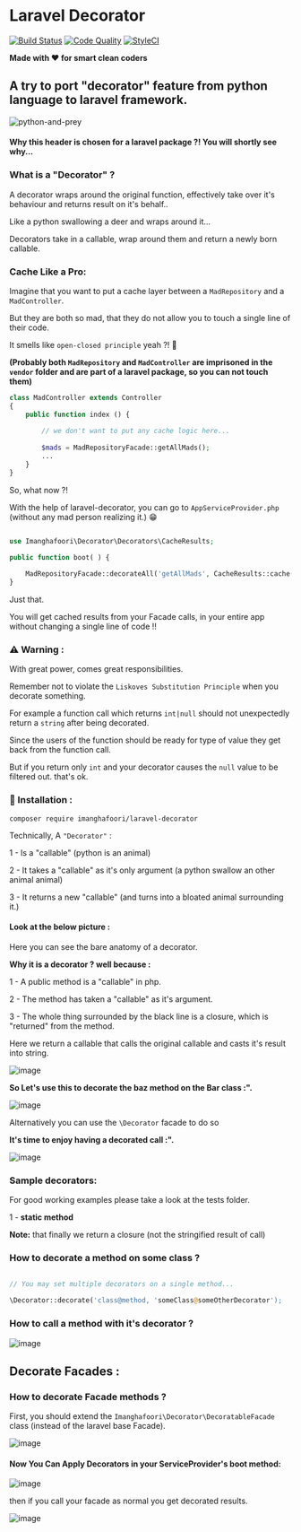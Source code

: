 # Laravel Decorator


[![Build Status](https://travis-ci.org/imanghafoori1/laravel-widgetize.svg?branch=master)](https://travis-ci.org/imanghafoori1/laravel-widgetize)
[![Code Quality](https://scrutinizer-ci.com/g/imanghafoori1/laravel-decorator/badges/quality-score.png?b=master)](https://scrutinizer-ci.com/g/imanghafoori1/laravel-decorator/?branch=master)
[![StyleCI](https://github.styleci.io/repos/164699371/shield?branch=master)](https://github.styleci.io/repos/164699371)

**Made with :heart: for smart clean coders**


## A try to port "decorator" feature from python language to laravel framework.



![python-and-prey](https://user-images.githubusercontent.com/6961695/51078481-a2ad9300-16ca-11e9-8bf2-1d4ed214e030.jpg)

#### Why this header is chosen for a laravel package ?! You will shortly see why...

### What is a "Decorator" ?

A decorator wraps around the original function, effectively take over it's behaviour and returns result on it's behalf..

Like a python swallowing a deer and wraps around it...

Decorators take in a callable, wrap around them and return a newly born callable.



### Cache Like a Pro:

Imagine that you want to put a cache layer between a `MadRepository` and a `MadController`.

But they are both so mad, that they do not allow you to touch a single line of their code.

It smells like `open-closed principle` yeah ?! 👃 

**(Probably both `MadRepository` and `MadController` are imprisoned in the `vendor` folder and are part of a laravel package, so you can not touch them)**

```php
class MadController extends Controller
{
    public function index () {
    
        // we don't want to put any cache logic here...
        
        $mads = MadRepositoryFacade::getAllMads();
        ...
    }
}
```

So, what now ?!

With the help of laravel-decorator, you can go to `AppServiceProvider.php` (without any mad person realizing it.) 😁 

```php

use Imanghafoori\Decorator\Decorators\CacheResults;

public function boot( ) {
    
    MadRepositoryFacade::decorateAll('getAllMads', CacheResults::cache('myKey', 10));
}

```
Just that.

You will get cached results from your Facade calls, in your entire app without changing a single line of code !!



### :warning: Warning :

With great power, comes great responsibilities.

Remember not to violate the `Liskoves Substitution Principle` when you decorate something.

For example a function call which returns `int|null` should not unexpectedly return a `string` after being decorated.

Since the users of the function should be ready for type of value they get back from the function call.

But if you return only `int` and your decorator causes the `null` value to be filtered out. that's ok.


### :truck: Installation :

```
composer require imanghafoori/laravel-decorator
```



Technically, A `"Decorator"` :

1 - Is a "callable" (python is an animal)

2 - It takes a "callable" as it's only argument (a python swallow an other animal animal)

3 - It returns a new "callable" (and turns into a bloated animal surrounding it.)

#### Look at the below picture :

Here you can see the bare anatomy of a decorator.

**Why it is a decorator ? well because :**

1 - A public method is a "callable" in php.

2 - The method has taken a "callable" as it's argument.

3 - The whole thing surrounded by the black line is a closure, which is "returned" from the method.


Here we return a callable that calls the original callable and casts it's result into string.

![image](https://user-images.githubusercontent.com/6961695/50966481-4855dc00-14ea-11e9-884f-5e6b762b6e35.png)

**So Let's use this to decorate the baz method on the Bar class :".**

![image](https://user-images.githubusercontent.com/6961695/50967860-a389cd80-14ee-11e9-85a5-e3cf346942a3.png)

Alternatively you can use the `\Decorator` facade to do so



**It's time to enjoy having a decorated call :".**

![image](https://user-images.githubusercontent.com/6961695/50968397-2bbca280-14f0-11e9-85c9-4112e14da056.png)

### Sample decorators:

For good working examples please take a look at the tests folder.

1 - **static method** 

**Note:** that finally we return a closure (not the stringified result of call)

### How to decorate a method on some class ?

```php

// You may set multiple decorators on a single method...

\Decorator::decorate('class@method, 'someClass@someOtherDecorator');
```


### How to call a method with it's decorator ?

![image](https://user-images.githubusercontent.com/6961695/51078628-970f9b80-16cd-11e9-8b23-267b2d1564e7.png)


## Decorate Facades :

### How to decorate Facade methods ?

First, you should extend the `Imanghafoori\Decorator\DecoratableFacade` class (instead of the laravel base Facade).

![image](https://user-images.githubusercontent.com/6961695/51075625-484d0c00-16a3-11e9-9551-73b199a9c5e9.png)


#### Now You Can Apply Decorators in your ServiceProvider's boot method:

![image](https://user-images.githubusercontent.com/6961695/51078788-6715c780-16d0-11e9-91af-710fc9cd51b7.png)


then if you call your facade as normal you get decorated results.


![image](https://user-images.githubusercontent.com/6961695/51075751-3d937680-16a5-11e9-855b-2b8b61bdb876.png)


